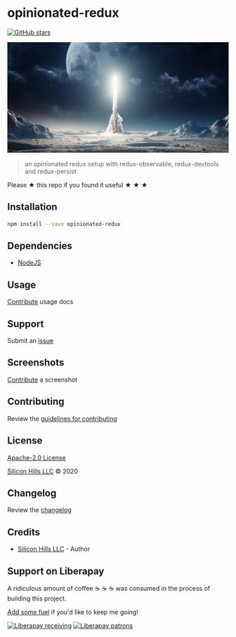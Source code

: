 # opinionated-redux

[![GitHub stars](https://img.shields.io/github/stars/silicon-hills/opinionated-redux.svg?style=social&label=Stars)](https://github.com/silicon-hills/opinionated-redux)

![](assets/opinionated-redux.png)

> an opinionated redux setup with redux-observable, redux-devtools and redux-persist

Please ★ this repo if you found it useful ★ ★ ★

## Installation

```sh
npm install --save opinionated-redux
```

## Dependencies

- [NodeJS](https://nodejs.org)

## Usage

[Contribute](https://github.com/silicon-hills/opinionated-redux/blob/master/CONTRIBUTING.md) usage docs

## Support

Submit an [issue](https://github.com/silicon-hills/opinionated-redux/issues/new)

## Screenshots

[Contribute](https://github.com/silicon-hills/opinionated-redux/blob/master/CONTRIBUTING.md) a screenshot

## Contributing

Review the [guidelines for contributing](https://github.com/silicon-hills/opinionated-redux/blob/master/CONTRIBUTING.md)

## License

[Apache-2.0 License](https://github.com/silicon-hills/opinionated-redux/blob/master/LICENSE)

[Silicon Hills LLC](https://nuevesolutions.com) © 2020

## Changelog

Review the [changelog](https://github.com/silicon-hills/opinionated-redux/blob/master/CHANGELOG.md)

## Credits

- [Silicon Hills LLC](https://nuevesolutions.com) - Author

## Support on Liberapay

A ridiculous amount of coffee ☕ ☕ ☕ was consumed in the process of building this project.

[Add some fuel](https://liberapay.com/silicon-hills/donate) if you'd like to keep me going!

[![Liberapay receiving](https://img.shields.io/liberapay/receives/silicon-hills.svg?style=flat-square)](https://liberapay.com/silicon-hills/donate)
[![Liberapay patrons](https://img.shields.io/liberapay/patrons/silicon-hills.svg?style=flat-square)](https://liberapay.com/silicon-hills/donate)
